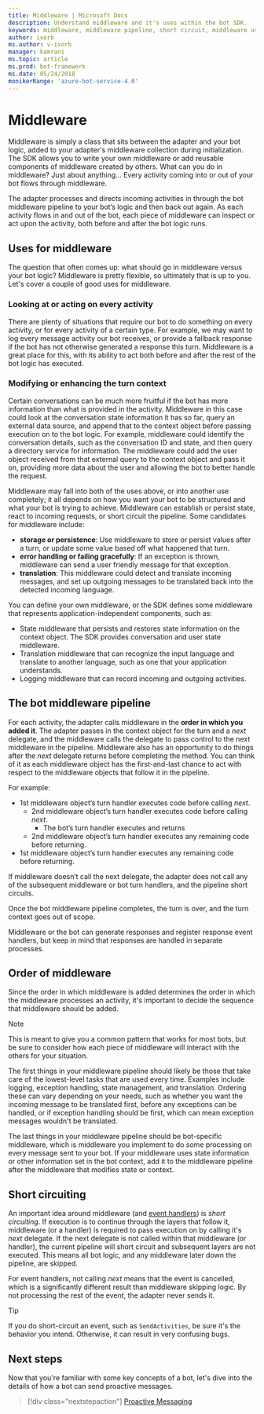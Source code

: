 ```yaml
---
title: Middleware | Microsoft Docs
description: Understand middleware and it's uses within the bot SDK.
keywords: middleware, middleware pipeline, short circuit, middleware uses
author: ivorb
ms.author: v-ivorb
manager: kamrani
ms.topic: article
ms.prod: bot-framework
ms.date: 05/24/2018
monikerRange: 'azure-bot-service-4.0'
---
```


# Middleware

Middleware is simply a class that sits between the adapter and your bot logic, added to your adapter's middleware collection during initialization. The SDK allows you to write your own middleware or add reusable components of middleware created by others. What can you do in middleware? Just about anything... Every activity coming into or out of your bot flows through middleware.

The adapter processes and directs incoming activities in through the bot middleware pipeline to your bot’s logic and then back out again. As each activity flows in and out of the bot, each piece of middleware can inspect or act upon the activity, both before and after the bot logic runs.

## Uses for middleware

The question that often comes up: what should go in middleware versus your bot logic? Middleware is pretty flexible, so ultimately that is up to you. Let's cover a couple of good uses for middleware.

### Looking at or acting on every activity

There are plenty of situations that require our bot to do something on every activity, or for every activity of a certain type. For example, we may want to log every message activity our bot receives, or provide a fallback response if the bot has not otherwise generated a response this turn. Middleware is a great place for this, with its ability to act both before and after the rest of the bot logic has executed.

### Modifying or enhancing the turn context

Certain conversations can be much more fruitful if the bot has more information than what is provided in the activity. Middleware in this case could look at the conversation state information it has so far, query an external data source, and append that to the context object before passing execution on to the bot logic.
For example, middleware could identify the conversation details, such as the conversation ID and state, and then query a directory service for information. The middleware could add the user object received from that external query to the context object and pass it on, providing more data about the user and allowing the bot to better handle the request.

Middleware may fall into both of the uses above, or into another use completely;
it all depends on how you want your bot to be structured and what your bot is trying to achieve.
Middleware can establish or persist state, react to incoming requests, or short circuit the pipeline.
Some candidates for middleware include:

- **storage or persistence**: Use middleware to store or persist values after a turn, or update some value based off what happened that turn.
- **error handling or failing gracefully**: If an exception is thrown, middleware can send a user friendly message for that exception.
- **translation**: This middleware could detect and translate incoming messages, and set up outgoing messages to be translated back into the detected incoming language.

You can define your own middleware, or the SDK defines some middleware that represents application-independent components, such as:

- State middleware that persists and restores state information on the context object. The SDK provides conversation and user state middleware.
- Translation middleware that can recognize the input language and translate to another language, such as one that your application understands.
- Logging middleware that can record incoming and outgoing activities.

## The bot middleware pipeline

For each activity, the adapter calls middleware in the **order in which you added it**. The adapter passes in the context object for the turn and a _next_ delegate, and the middleware calls the delegate to pass control to the next middleware in the pipeline. Middleware also has an opportunity to do things after the _next_ delegate returns before completing the method. You can think of it as each middleware object has the first-and-last chance to act with respect to the middleware objects that follow it in the pipeline.

For example:

- 1st middleware object’s turn handler executes code before calling _next_.
  - 2nd middleware object’s turn handler executes code before calling _next_.
    - The bot’s turn handler executes and returns
  - 2nd middleware object’s turn handler executes any remaining code before returning.
- 1st middleware object’s turn handler executes any remaining code before returning.

If middleware doesn’t call the next delegate, the adapter does not call any of the subsequent middleware or bot turn handlers, and the pipeline short circuits.

Once the bot middleware pipeline completes, the turn is over, and the turn context goes out of scope.

Middleware or the bot can generate responses and register response event handlers, but keep in mind that responses are handled in separate processes.

## Order of middleware

Since the order in which middleware is added determines the order in which the middleware processes an activity, it's important to decide the sequence that middleware should be added.

> [!NOTE]
> This is meant to give you a common pattern that works for most bots, but be sure to consider how each piece of middleware will interact with the others for your situation.

<!--snip
### Group one: Process every message
-->

The first things in your middleware pipeline should likely be those that take care of the lowest-level tasks that are used every time. Examples include logging, exception handling, state management, and translation. Ordering these can vary depending on your needs, such as whether you want the incoming message to be translated first, before any exceptions can be handled, or if exception handling should be first, which can mean exception messages wouldn't be translated.

The last things in your middleware pipeline should be bot-specific middleware, which is middleware you implement to do some processing on every message sent to your bot. If your middleware uses state information or other information set in the bot context, add it to the middleware pipeline after the middleware that modifies state or context.

<!--Snip: The dev team seems to think that these other classes are no longer advisable...

### Group two: Middleware that affects conversation flow

Next can be services like LUIS, QnA, or other middleware that you use to determine the conversation flow of your bot. These services may enrich the turn context or may send responses. Keep in mind how these pieces of middleware interact with the activity, depending on which middleware your bot is using.

- LUIS middleware adds the top intent that LUIS recognizes to the turn context, which your bot can use to make decisions on appropriate responses. Once the top intent is in the turn context, all processing that happens after that has access to that intent.
- QnA Maker middleware sends a response to the user if it finds a match to the user's message in a QnA Maker knowledge base.

If you're using either LUIS or QnA Maker middleware, add any translation middleware first if you want to be able to translate messages to the language that the LUIS or QnA Maker service understands.

### Group three: Fallback processing and bot-specific logic

Lastly are things like responding if no other response has been generated, or some bot-specific middleware.

* Fallback processing checks whether any other middleware component has responded to the user, before sending a response or taking some other action.
* Bot-specific middleware is middleware you implement to do some processing on every message sent to your bot. If your middleware uses state information or other information set in the bot context, add it to the middleware pipeline after the middleware that modifies state or context.

Some middleware, such as QnA, may handle responding or short-circuit the processing pipeline. It's important to consider if and when middleware may do so and how that affects the other pieces of middleware.

/Snip-->

## Short circuiting

An important idea around middleware (and [event handlers](bot-builder-concept-activity-processing.md#response-event-handlers)) is _short circuiting_. If execution is to continue through the layers that follow it, middleware (or a handler) is required to pass execution on by calling it's _next_ delegate. If the next delegate is not called within that middleware (or handler), the current pipeline will short circuit and subsequent layers are not executed. This means all bot logic, and any middleware later down the pipeline, are skipped.

For event handlers, not calling _next_ means that the event is cancelled, which is a significantly different result than middleware skipping logic. By not processing the rest of the event, the adapter never sends it.

> [!TIP]
> If you do short-circuit an event, such as `SendActivities`, be sure it's the behavior you intend. Otherwise, it can result in very confusing bugs.

## Next steps

Now that you're familiar with some key concepts of a bot, let's dive into the details of how a bot can send proactive messages.

> [!div class="nextstepaction"]
> [Proactive Messaging](bot-builder-proactive-messages.md)
